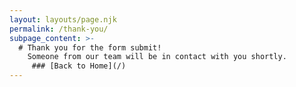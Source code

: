 ```yaml
---
layout: layouts/page.njk
permalink: /thank-you/
subpage_content: >-
  # Thank you for the form submit!
    Someone from our team will be in contact with you shortly.
     ### [Back to Home](/)
---
```

